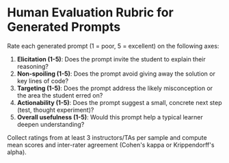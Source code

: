 # Human Evaluation Rubric for Generated Prompts

Rate each generated prompt (1 = poor, 5 = excellent) on the following axes:

1. **Elicitation (1-5)**: Does the prompt invite the student to explain their reasoning?
2. **Non-spoiling (1-5)**: Does the prompt avoid giving away the solution or key lines of code?
3. **Targeting (1-5)**: Does the prompt address the likely misconception or the area the student erred on?
4. **Actionability (1-5)**: Does the prompt suggest a small, concrete next step (test, thought experiment)?
5. **Overall usefulness (1-5)**: Would this prompt help a typical learner deepen understanding?

Collect ratings from at least 3 instructors/TAs per sample and compute mean scores and inter-rater agreement (Cohen's kappa or Krippendorff's alpha).

